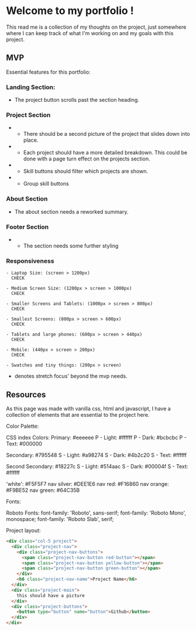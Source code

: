 # Welcome to my portfolio !

This read me is a collection of my thoughts on the project, just somewhere where I can keep track of what I'm working on and my goals with this project.

## MVP

Essential features for this portfolio:

### Landing Section:

   - The project button scrolls past the section heading.

### Project Section

   - * There should be a second picture of the project that slides down into place.

   - * Each project should have a more detailed breakdown. This could be done with a page turn effect on the projects section.

   - * Skill buttons should filter which projects are shown.

   - * Group skill buttons

### About Section

   - The about section needs a reworked summary.

### Footer Section

   - * The section needs some further styling

### Responsiveness

    - Laptop Size: (screen > 1200px)
      CHECK

    - Medium Screen Size: (1200px > screen > 1000px)
      CHECK

    - Smaller Screens and Tablets: (1000px > screen > 800px)
      CHECK

    - Smallest Screens: (800px > screen > 600px)
      CHECK

    - Tablets and large phones: (600px > screen > 440px)
      CHECK

    - Mobile: (440px > screen > 200px)
      CHECK

    - Swatches and tiny things: (200px > screen)

* denotes stretch focus' beyond the mvp needs.

## Resources

As this page was made with vanilla css, html and javascript, I have a collection of elements that are essential to the project here.

Color Palette:

CSS index
  Colors:
  Primary: #eeeeee
  P - Light: #ffffff
  P - Dark: #bcbcbc
  P - Text: #000000

  Secondary: #795548
  S - Light: #a98274
  S - Dark: #4b2c20
  S - Text: #ffffff

  Second Secondary: #18227c
  S - Light: #514aac
  S - Dark: #00004f
  S - Text: #ffffff

  'white': #F5F5F7
  nav silver: #DEE1E6
  nav red: #F16860
  nav orange: #F9BE52
  nav green: #64C35B

Fonts:

  Roboto Fonts:
  font-family: 'Roboto', sans-serif;
  font-family: 'Roboto Mono', monospace;
  font-family: 'Roboto Slab', serif;

Project layout:

```html
<div class="col-5 project">
  <div class="project-nav">
    <div class="project-nav-buttons">
      <span class="project-nav-button red-button"></span>
      <span class="project-nav-button yellow-button"></span>
      <span class="project-nav-button green-button"></span>
    </div>
    <h6 class="project-nav-name">Project Name</h6>
  </div>
  <div class="project-main">
    this should have a picture
  </div>
  <div class="project-buttons">
    <button type="button" name="button">Github</button>
  </div>
</div>
```
